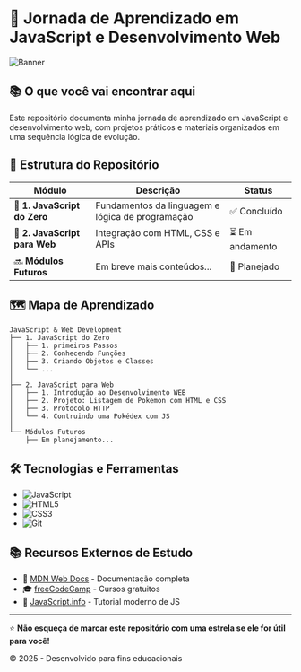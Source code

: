 # 🚀 Jornada de Aprendizado em JavaScript e Desenvolvimento Web

![Banner](https://via.placeholder.com/800x200?text=JavaScript+Journey)

## 📚 O que você vai encontrar aqui

Este repositório documenta minha jornada de aprendizado em JavaScript e desenvolvimento web, com projetos práticos e materiais organizados em uma sequência lógica de evolução.

## 📂 Estrutura do Repositório

| Módulo | Descrição | Status |
|--------|-----------|--------|
| 📁 **1. JavaScript do Zero** | Fundamentos da linguagem e lógica de programação | ✅ Concluído |
| 📁 **2. JavaScript para Web** | Integração com HTML, CSS e APIs | ⏳ Em andamento |
| 🔜 **Módulos Futuros** | Em breve mais conteúdos... | 🚧 Planejado |

## 🗺️ Mapa de Aprendizado

```
JavaScript & Web Development
├── 1. JavaScript do Zero
│   ├── 1. primeiros Passos
│   ├── 2. Conhecendo Funções
│   ├── 3. Criando Objetos e Classes
│   └── ...
│
├── 2. JavaScript para Web
│   ├── 1. Introdução ao Desenvolvimento WEB
│   ├── 2. Projeto: Listagem de Pokemon com HTML e CSS
│   ├── 3. Protocolo HTTP
│   └── 4. Contruindo uma Pokédex com JS
│
└── Módulos Futuros
    ├── Em planejamento...
```

## 🛠️ Tecnologias e Ferramentas

- ![JavaScript](https://img.shields.io/badge/-JavaScript-F7DF1E?style=flat-square&logo=javascript&logoColor=black)
- ![HTML5](https://img.shields.io/badge/-HTML5-E34F26?style=flat-square&logo=html5&logoColor=white)
- ![CSS3](https://img.shields.io/badge/-CSS3-1572B6?style=flat-square&logo=css3&logoColor=white)
- ![Git](https://img.shields.io/badge/-Git-F05032?style=flat-square&logo=git&logoColor=white)

## 📚 Recursos Externos de Estudo

- 📖 [MDN Web Docs](https://developer.mozilla.org/pt-BR/) - Documentação completa
- 🎓 [freeCodeCamp](https://www.freecodecamp.org/) - Cursos gratuitos
- 🧠 [JavaScript.info](https://javascript.info/) - Tutorial moderno de JS

---

⭐ **Não esqueça de marcar este repositório com uma estrela se ele for útil para você!**

© 2025 - Desenvolvido para fins educacionais